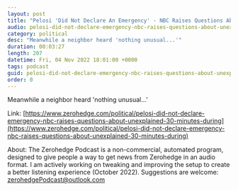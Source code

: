 ```yaml
---
layout: post
title: "Pelosi 'Did Not Declare An Emergency' - NBC Raises Questions About 'Unexplained 30 Minutes' During Attack"
audio: pelosi-did-not-declare-emergency-nbc-raises-questions-about-unexplained-30-minutes-during-0
category: political
desc: "Meanwhile a neighbor heard 'nothing unusual...'"
duration: 00:03:27
length: 207
datetime: Fri, 04 Nov 2022 18:01:00 +0000
tags: podcast
guid: pelosi-did-not-declare-emergency-nbc-raises-questions-about-unexplained-30-minutes-during-0
order: 0
---
```

Meanwhile a neighbor heard 'nothing unusual...'

Link: [https://www.zerohedge.com/political/pelosi-did-not-declare-emergency-nbc-raises-questions-about-unexplained-30-minutes-during](https://www.zerohedge.com/political/pelosi-did-not-declare-emergency-nbc-raises-questions-about-unexplained-30-minutes-during)

About: The Zerohedge Podcast is a non-commercial, automated program, designed to give people a way to get news from Zerohedge in an audio format.  I am actively working on tweaking and improving the setup to create a better listening experience (October 2022).  Suggestions are welcome: [zerohedgePodcast@outlook.com](mailto:zerohedgePodcast@outlook.com)